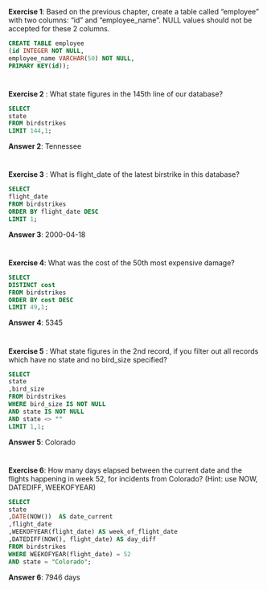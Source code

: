 **Exercise 1**: Based on the previous chapter, create a table called “employee” with two columns: “id” and “employee_name”. NULL values should not be accepted for these 2 columns.

```sql
CREATE TABLE employee 
(id INTEGER NOT NULL,
employee_name VARCHAR(50) NOT NULL,
PRIMARY KEY(id));
```
#

**Exercise 2** : What state figures in the 145th line of our database?

```sql
SELECT 
state 
FROM birdstrikes
LIMIT 144,1;
```
**Answer 2**: Tennessee

#

**Exercise 3** : What is flight_date of the latest birstrike in this database?

```sql
SELECT 
flight_date 
FROM birdstrikes 
ORDER BY flight_date DESC 
LIMIT 1;
```
**Answer 3**: 2000-04-18

# 

**Exercise 4**: What was the cost of the 50th most expensive damage?

```sql
SELECT 
DISTINCT cost 
FROM birdstrikes 
ORDER BY cost DESC 
LIMIT 49,1;
```
**Answer 4**: 5345

#

**Exercise 5** : What state figures in the 2nd record, if you filter out all records which have no state and no bird_size specified?

```sql
SELECT 
state
,bird_size
FROM birdstrikes 
WHERE bird_size IS NOT NULL 
AND state IS NOT NULL 
AND state <> ""
LIMIT 1,1;
```
**Answer 5**: Colorado

# 

**Exercise 6**: How many days elapsed between the current date and the flights happening in week 52, for incidents from Colorado? (Hint: use NOW, DATEDIFF, WEEKOFYEAR)

```sql
SELECT
state
,DATE(NOW())  AS date_current
,flight_date
,WEEKOFYEAR(flight_date) AS week_of_flight_date
,DATEDIFF(NOW(), flight_date) AS day_diff
FROM birdstrikes
WHERE WEEKOFYEAR(flight_date) = 52
AND state = "Colorado";
 ```
**Answer 6**: 7946 days
